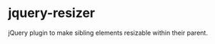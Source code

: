 jquery-resizer
==============

jQuery plugin to make sibling elements resizable within their parent.

